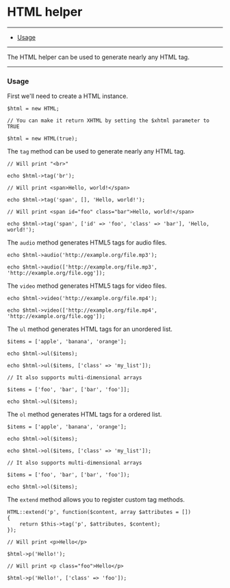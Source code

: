 # HTML helper

--------------------------------------------------------

* [Usage](#usage)

--------------------------------------------------------

The HTML helper can be used to generate nearly any HTML tag.

--------------------------------------------------------

<a id="usage"></a>

### Usage

First we'll need to create a HTML instance.

```
$html = new HTML;

// You can make it return XHTML by setting the $xhtml parameter to TRUE

$html = new HTML(true);
```

The `tag` method can be used to generate nearly any HTML tag.

```
// Will print "<br>"

echo $html->tag('br');

// Will print <span>Hello, world!</span>

echo $html->tag('span', [], 'Hello, world!');

// Will print <span id="foo" class="bar">Hello, world!</span>

echo $html->tag('span', ['id' => 'foo', 'class' => 'bar'], 'Hello, world!');
```

The `audio` method generates HTML5 tags for audio files.

```
echo $html->audio('http://example.org/file.mp3');

echo $html->audio(['http://example.org/file.mp3', 'http://example.org/file.ogg']);
```

The `video` method generates HTML5 tags for video files.

```
echo $html->video('http://example.org/file.mp4');

echo $html->video(['http://example.org/file.mp4', 'http://example.org/file.ogg']);
```

The `ul` method generates HTML tags for an unordered list.

```
$items = ['apple', 'banana', 'orange'];

echo $html->ul($items);

echo $html->ul($items, ['class' => 'my_list']);

// It also supports multi-dimensional arrays

$items = ['foo', 'bar', ['bar', 'foo']];

echo $html->ul($items);
```

The `ol` method generates HTML tags for a ordered list.

```
$items = ['apple', 'banana', 'orange'];

echo $html->ol($items);

echo $html->ol($items, ['class' => 'my_list']);

// It also supports multi-dimensional arrays

$items = ['foo', 'bar', ['bar', 'foo']);

echo $html->ol($items);
```

The `extend` method allows you to register custom tag methods.

```
HTML::extend('p', function($content, array $attributes = [])
{
	return $this->tag('p', $attributes, $content);
});

// Will print <p>Hello</p>

$html->p('Hello!');

// Will print <p class="foo">Hello</p>

$html->p('Hello!', ['class' => 'foo']);
```
